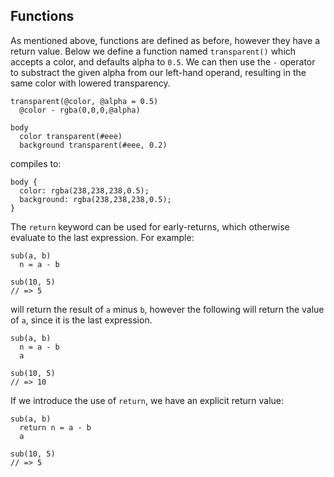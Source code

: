 
## Functions

As mentioned above, functions are defined as before, however they have a return value. Below we define a function named `transparent()` which accepts a color, and defaults alpha to `0.5`. We can then use the `-` operator to substract the given alpha from our left-hand operand, resulting in the same color with lowered transparency. 

    transparent(@color, @alpha = 0.5)
      @color - rgba(0,0,0,@alpha)

    body
      color transparent(#eee)
      background transparent(#eee, 0.2)

compiles to:

    body {
      color: rgba(238,238,238,0.5);
      background: rgba(238,238,238,0.5);
    }

The `return` keyword can be used for early-returns, which otherwise evaluate to the last expression. For example:

    sub(a, b)
      n = a - b

    sub(10, 5)
    // => 5

will return the result of `a` minus `b`, however the following will
return the value of `a`, since it is the last expression.

    sub(a, b)
      n = a - b
      a

    sub(10, 5)
    // => 10

If we introduce the use of `return`, we have an explicit return value:

    sub(a, b)
      return n = a - b
      a

    sub(10, 5)
    // => 5